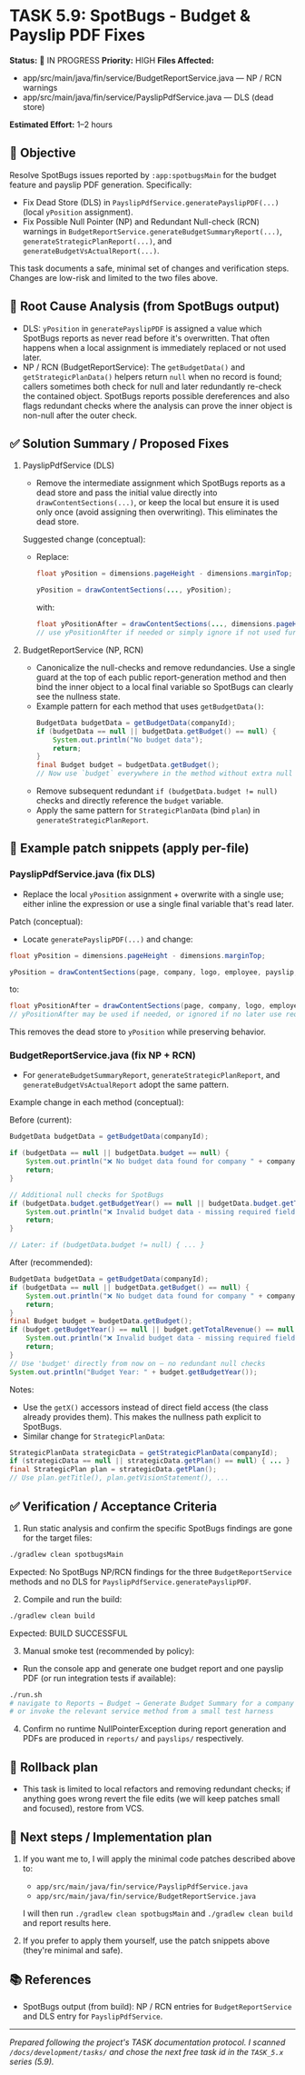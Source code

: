 # TASK 5.9: SpotBugs - Budget & Payslip PDF Fixes
**Status:** 🔄 IN PROGRESS
**Priority:** HIGH
**Files Affected:**
- app/src/main/java/fin/service/BudgetReportService.java — NP / RCN warnings
- app/src/main/java/fin/service/PayslipPdfService.java — DLS (dead store)

**Estimated Effort:** 1–2 hours

## 🎯 Objective
Resolve SpotBugs issues reported by `:app:spotbugsMain` for the budget feature and payslip PDF generation. Specifically:
- Fix Dead Store (DLS) in `PayslipPdfService.generatePayslipPDF(...)` (local `yPosition` assignment).
- Fix Possible Null Pointer (NP) and Redundant Null-check (RCN) warnings in `BudgetReportService.generateBudgetSummaryReport(...)`, `generateStrategicPlanReport(...)`, and `generateBudgetVsActualReport(...)`.

This task documents a safe, minimal set of changes and verification steps. Changes are low-risk and limited to the two files above.

## 🧭 Root Cause Analysis (from SpotBugs output)
- DLS: `yPosition` in `generatePayslipPDF` is assigned a value which SpotBugs reports as never read before it's overwritten. That often happens when a local assignment is immediately replaced or not used later.
- NP / RCN (BudgetReportService): The `getBudgetData()` and `getStrategicPlanData()` helpers return `null` when no record is found; callers sometimes both check for null and later redundantly re-check the contained object. SpotBugs reports possible dereferences and also flags redundant checks where the analysis can prove the inner object is non-null after the outer check.

## ✅ Solution Summary / Proposed Fixes
1. PayslipPdfService (DLS)
   - Remove the intermediate assignment which SpotBugs reports as a dead store and pass the initial value directly into `drawContentSections(...)`, or keep the local but ensure it is used only once (avoid assigning then overwriting). This eliminates the dead store.

   Suggested change (conceptual):
   - Replace:
     ```java
     float yPosition = dimensions.pageHeight - dimensions.marginTop;

     yPosition = drawContentSections(..., yPosition);
     ```
     with:
     ```java
     float yPositionAfter = drawContentSections(..., dimensions.pageHeight - dimensions.marginTop);
     // use yPositionAfter if needed or simply ignore if not used further
     ```

2. BudgetReportService (NP, RCN)
   - Canonicalize the null-checks and remove redundancies. Use a single guard at the top of each public report-generation method and then bind the inner object to a local final variable so SpotBugs can clearly see the nullness state.
   - Example pattern for each method that uses `getBudgetData()`:
     ```java
     BudgetData budgetData = getBudgetData(companyId);
     if (budgetData == null || budgetData.getBudget() == null) {
         System.out.println("No budget data");
         return;
     }
     final Budget budget = budgetData.getBudget();
     // Now use `budget` everywhere in the method without extra null checks
     ```
   - Remove subsequent redundant `if (budgetData.budget != null)` checks and directly reference the `budget` variable.
   - Apply the same pattern for `StrategicPlanData` (bind `plan`) in `generateStrategicPlanReport`.


## 🔧 Example patch snippets (apply per-file)

### PayslipPdfService.java (fix DLS)
- Replace the local `yPosition` assignment + overwrite with a single use; either inline the expression or use a single final variable that's read later.

Patch (conceptual):
- Locate `generatePayslipPDF(...)` and change:
```java
float yPosition = dimensions.pageHeight - dimensions.marginTop;

yPosition = drawContentSections(page, company, logo, employee, payslip, payrollPeriod, dimensions, font, boldFont, yPosition);
```
to:
```java
float yPositionAfter = drawContentSections(page, company, logo, employee, payslip, payrollPeriod, dimensions, font, boldFont, dimensions.pageHeight - dimensions.marginTop);
// yPositionAfter may be used if needed, or ignored if no later use required
```

This removes the dead store to `yPosition` while preserving behavior.

### BudgetReportService.java (fix NP + RCN)
- For `generateBudgetSummaryReport`, `generateStrategicPlanReport`, and `generateBudgetVsActualReport` adopt the same pattern.

Example change in each method (conceptual):

Before (current):
```java
BudgetData budgetData = getBudgetData(companyId);

if (budgetData == null || budgetData.budget == null) {
    System.out.println("❌ No budget data found for company " + companyId);
    return;
}

// Additional null checks for SpotBugs
if (budgetData.budget.getBudgetYear() == null || budgetData.budget.getTotalRevenue() == null || budgetData.budget.getTotalExpenses() == null) {
    System.out.println("❌ Invalid budget data - missing required fields");
    return;
}

// Later: if (budgetData.budget != null) { ... }
```

After (recommended):
```java
BudgetData budgetData = getBudgetData(companyId);
if (budgetData == null || budgetData.getBudget() == null) {
    System.out.println("❌ No budget data found for company " + companyId);
    return;
}
final Budget budget = budgetData.getBudget();
if (budget.getBudgetYear() == null || budget.getTotalRevenue() == null || budget.getTotalExpenses() == null) {
    System.out.println("❌ Invalid budget data - missing required fields");
    return;
}
// Use 'budget' directly from now on — no redundant null checks
System.out.println("Budget Year: " + budget.getBudgetYear());
```

Notes:
- Use the `getX()` accessors instead of direct field access (the class already provides them). This makes the nullness path explicit to SpotBugs.
- Similar change for `StrategicPlanData`:
```java
StrategicPlanData strategicData = getStrategicPlanData(companyId);
if (strategicData == null || strategicData.getPlan() == null) { ... }
final StrategicPlan plan = strategicData.getPlan();
// Use plan.getTitle(), plan.getVisionStatement(), ...
```

## ✅ Verification / Acceptance Criteria
1. Run static analysis and confirm the specific SpotBugs findings are gone for the target files:

```bash
./gradlew clean spotbugsMain
```
Expected: No SpotBugs NP/RCN findings for the three `BudgetReportService` methods and no DLS for `PayslipPdfService.generatePayslipPDF`.

2. Compile and run the build:

```bash
./gradlew clean build
```
Expected: BUILD SUCCESSFUL

3. Manual smoke test (recommended by policy):
- Run the console app and generate one budget report and one payslip PDF (or run integration tests if available):

```bash
./run.sh
# navigate to Reports → Budget → Generate Budget Summary for a company id you have data for
# or invoke the relevant service method from a small test harness
```

4. Confirm no runtime NullPointerException during report generation and PDFs are produced in `reports/` and `payslips/` respectively.

## 🔁 Rollback plan
- This task is limited to local refactors and removing redundant checks; if anything goes wrong revert the file edits (we will keep patches small and focused), restore from VCS.

## 🧩 Next steps / Implementation plan
1. If you want me to, I will apply the minimal code patches described above to:
   - `app/src/main/java/fin/service/PayslipPdfService.java`
   - `app/src/main/java/fin/service/BudgetReportService.java`

   I will then run `./gradlew clean spotbugsMain` and `./gradlew clean build` and report results here.

2. If you prefer to apply them yourself, use the patch snippets above (they're minimal and safe).

## 📚 References
- SpotBugs output (from build): NP / RCN entries for `BudgetReportService` and DLS entry for `PayslipPdfService`.

---
*Prepared following the project's TASK documentation protocol. I scanned `/docs/development/tasks/` and chose the next free task id in the `TASK_5.x` series (5.9).*